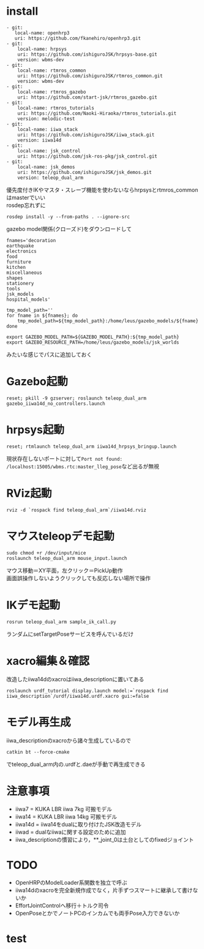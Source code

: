 # install
```
- git:
   local-name: openhrp3
   uri: https://github.com/fkanehiro/openhrp3.git
- git:
    local-name: hrpsys
    uri: https://github.com/ishiguroJSK/hrpsys-base.git
    version: wbms-dev
- git:
    local-name: rtmros_common
    uri: https://github.com/ishiguroJSK/rtmros_common.git
    version: wbms-dev
- git:
    local-name: rtmros_gazebo
    uri: https://github.com/start-jsk/rtmros_gazebo.git
- git:
    local-name: rtmros_tutorials
    uri: https://github.com/Naoki-Hiraoka/rtmros_tutorials.git
    version: melodic-test
- git:
    local-name: iiwa_stack
    uri: https://github.com/ishiguroJSK/iiwa_stack.git
    version: iiwa14d
- git:
    local-name: jsk_control
    uri: https://github.com/jsk-ros-pkg/jsk_control.git
- git:
    local-name: jsk_demos
    uri: https://github.com/ishiguroJSK/jsk_demos.git
    version: teleop_dual_arm
```
優先度付きIKやマスタ・スレーブ機能を使わないならhrpsysとrtmros_commonはmasterでいい  
rosdep忘れずに
```
rosdep install -y --from-paths . --ignore-src
```
gazebo model関係(クローズド)をダウンロードして
```
fnames='decoration
earthquake
electronics
food
furniture
kitchen
miscellaneous
shapes
stationery
tools
jsk_models
hospital_models'

tmp_model_path=''
for fname in ${fnames}; do
    tmp_model_path=${tmp_model_path}:/home/leus/gazebo_models/${fname}
done

export GAZEBO_MODEL_PATH=${GAZEBO_MODEL_PATH}:${tmp_model_path}
export GAZEBO_RESOURCE_PATH=/home/leus/gazebo_models/jsk_worlds
```
みたいな感じでパスに追加しておく

# Gazebo起動
```
reset; pkill -9 gzserver; roslaunch teleop_dual_arm gazebo_iiwa14d_no_controllers.launch
```

# hrpsys起動
```
reset; rtmlaunch teleop_dual_arm iiwa14d_hrpsys_bringup.launch
```
現状存在しないポートに対して`Port not found: /localhost:15005/wbms.rtc:master_lleg_pose`など出るが無視

# RViz起動
```
rviz -d `rospack find teleop_dual_arm`/iiwa14d.rviz
```

# マウスteleopデモ起動
```
sudo chmod +r /dev/input/mice
roslaunch teleop_dual_arm mouse_input.launch
```
マウス移動＝XY平面，左クリック＝PickUp動作  
画面誤操作しないようクリックしても反応しない場所で操作

# IKデモ起動
```
rosrun teleop_dual_arm sample_ik_call.py
```
ランダムにsetTargetPoseサービスを呼んでいるだけ

# xacro編集＆確認
改造したiiwa14dのxacroはiiwa_descriptionに置いてある
```
roslaunch urdf_tutorial display.launch model:=`rospack find iiwa_description`/urdf/iiwa14d.urdf.xacro gui:=false
```

# モデル再生成
iiwa_descriptionのxacroから諸々生成しているので
```
catkin bt --force-cmake
```
でteleop_dual_arm内の.urdfと.daeが手動で再生成できる

# 注意事項
- iiwa7   = KUKA LBR iiwa  7kg 可搬モデル
- iiwa14  = KUKA LBR iiwa 14kg 可搬モデル
- iiwa14d = iiwa14をdualに取り付けたJSK改造モデル
- iiwad   = dualなiiwaに関する設定のために追加
- iiwa_descriptionの慣習により，**_joint_0は土台としてのfixedジョイント

# TODO
- OpenHRPのModelLoader系関数を独立で呼ぶ
- iiwa14dのxacroを完全新規作成でなく，片手ずつスマートに継承して書けないか
- EffortJointControlへ移行＋トルク司令
- OpenPoseとかでノートPCのインカムでも両手Pose入力できないか

# test
